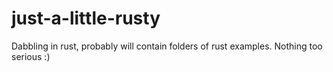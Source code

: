 # just-a-little-rusty
Dabbling in rust, probably will contain folders of rust examples. Nothing too serious :)
